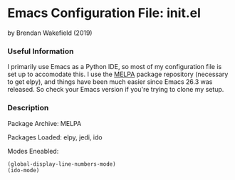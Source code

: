 # Emacs Configuration File: init.el

by Brendan Wakefield (2019)

### Useful Information

I primarily use Emacs as a Python IDE, so most of my configuration file is
set up to accomodate this. I use the [MELPA](https://melpa.org/) package
repository (necessary to get elpy), and things have been much easier since
Emacs 26.3 was released. So check your Emacs version if you're trying to
clone my setup.

### Description

Package Archive: MELPA

Packages Loaded: elpy, jedi, ido

Modes Eneabled:
```
(global-display-line-numbers-mode)
(ido-mode)
```
